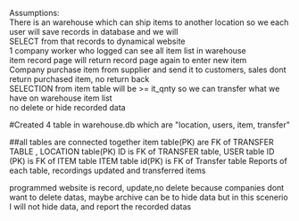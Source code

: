 
Assumptions:                                                                                                               
There is an warehouse which can ship items to another location so we each user will save records in database and we will   
SELECT from that records to dynamical website                                                                              
1 company worker who logged can see all item list in warehouse                                                             
item record page will return record page again to enter new item                                                           
Company purchase item from supplier and send it to customers, sales dont return purchased item, no return back             
SELECTION from item table will be >= it_qnty so we can transfer what we have on warehouse item list                        
no delete or hide recorded data                                                                                            

#Created 4 table in warehouse.db which are "location, users, item, transfer"

##all tables are connected together
item table(PK) are FK of TRANSFER TABLE ,
LOCATION table(PK) ID is FK of TRANSFER table,
USER table ID (PK) is FK of ITEM table
ITEM table id(PK) is FK of Transfer table
Reports of each table, recordings updated and transferred items

programmed website is record, update,no delete because companies dont want to delete datas, maybe archive can be to hide data
but in this scenerio I will not hide data, and report the recorded datas


